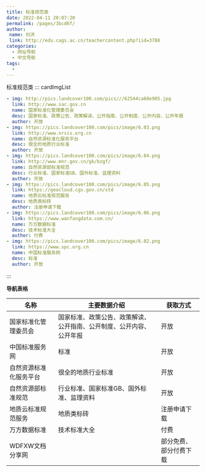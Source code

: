 ```yaml
---
title: 标准规范类
date: 2022-04-11 20:07:20
permalink: /pages/3bcd6f/
author:
 name: 刘洪
 link: http://edu.cags.ac.cn/teachercontent.php?iid=3788
categories:
  - 网址导航
  - 中文导航
tags:
  - 
---
```

标准规范类
::: cardImgList
```yaml
- img: http://pics.landcover100.com/pics///62544ca68e905.jpg
  link: http://www.sac.gov.cn
  name: 国家标准化管理委员会
  desc: 国家标准、政策公告、政策解读、公开指南、公开制度、公开内容、公开年报
  author: 开放
- img: https://pics.landcover100.com/pics/image/6.03.png
  link: http://www.nrsis.org.cn
  name: 自然资源标准化服务平台
  desc: 很全的地质行业标准
  author: 开放
- img: https://pics.landcover100.com/pics/image/6.04.png
  link: http://www.mnr.gov.cn/gk/bzgf/
  name: 自然资源部标准规范
  desc: 行业标准、国家标准GB、国外标准、监理资料
  author: 开放
- img: https://pics.landcover100.com/pics/image/6.05.png
  link: https://geocloud.cgs.gov.cn/std
  name: 地质云标准规范服务
  desc: 地质类标砖
  author: 注册申请下载
- img: https://pics.landcover100.com/pics/image/6.06.png
  link: https://www.wanfangdata.com.cn/
  name: 万方数据标准
  desc: 技术标准大全
  author: 付费
- img: https://pics.landcover100.com/pics/image/6.02.png
  link: https://www.spc.org.cn
  name: 中国标准服务网
  desc: 标准
  author: 开放
```
:::

**导航表格**

| 名称                   | 主要数据介绍                                                 | 获取方式               |
| ---------------------- | ------------------------------------------------------------ | ---------------------- |
| 国家标准化管理委员会   | 国家标准、政策公告、政策解读、公开指南、公开制度、公开内容、公开年报 | 开放                   |
| 中国标准服务网         | 标准                                                         | 开放                   |
| 自然资源标准化服务平台 | 很全的地质行业标准                                           | 开放                   |
| 自然资源部标准规范     | 行业标准、国家标准GB、国外标准、监理资料                     | 开放                   |
| 地质云标准规范服务     | 地质类标砖                                                   | 注册申请下载           |
| 万方数据标准           | 技术标准大全                                                 | 付费                   |
| WDFXW文档分享网        |                                                              | 部分免费、部分付费下载 |